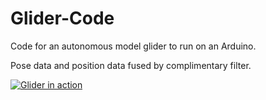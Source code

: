 # Glider-Code

Code for an autonomous model glider to run on an Arduino.

Pose data and position data fused by complimentary filter.

[![Glider in action](http://img.youtube.com/vi/ZQKXOQdApxo/0.jpg)](http://www.youtube.com/watch?v=ZQKXOQdApxo "Glider Test 1")
